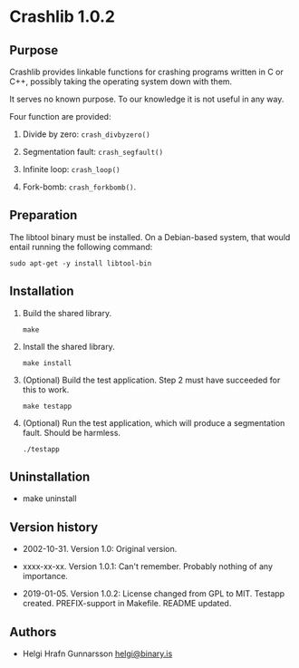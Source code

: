 Crashlib 1.0.2
==============

Purpose
-------
Crashlib provides linkable functions for crashing programs written in C or C++, possibly taking the operating system down with them.

It serves no known purpose. To our knowledge it is not useful in any way.

Four function are provided:

1. Divide by zero: `crash_divbyzero()`

2. Segmentation fault: `crash_segfault()`

3. Infinite loop: `crash_loop()`

4. Fork-bomb: `crash_forkbomb()`.

Preparation
-----------
The libtool binary must be installed. On a Debian-based system, that would entail running the following command:

    sudo apt-get -y install libtool-bin

Installation
------------

1. Build the shared library.

   `make`

2. Install the shared library.

    `make install`

3. (Optional) Build the test application. Step 2 must have succeeded for this to work.

    `make testapp`

4. (Optional) Run the test application, which will produce a segmentation fault. Should be harmless.

    `./testapp`

Uninstallation
--------------
- make uninstall

Version history
---------------
* 2002-10-31. Version 1.0: Original version.

* xxxx-xx-xx. Version 1.0.1: Can't remember. Probably nothing of any importance.

* 2019-01-05. Version 1.0.2: License changed from GPL to MIT. Testapp created. PREFIX-support in Makefile. README updated.

Authors
-------
* Helgi Hrafn Gunnarsson <helgi@binary.is>
